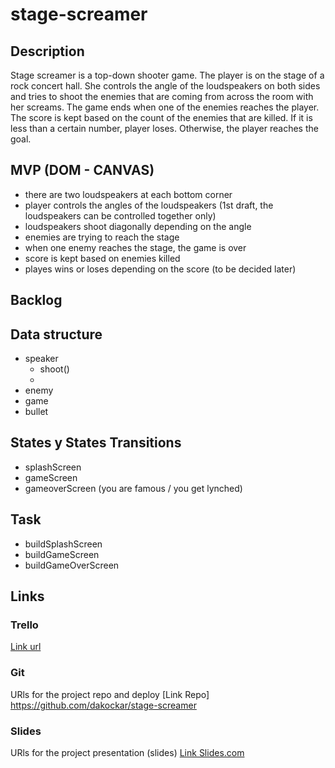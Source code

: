# stage-screamer

## Description

Stage screamer is a top-down shooter game. The player is on the stage of a rock concert hall. She controls the angle of the loudspeakers on both sides and tries to shoot the enemies that are coming from across the room with her screams.
The game ends when one of the enemies reaches the player. 
The score is kept based on the count of the enemies that are killed. If it is less than a certain number, player loses. Otherwise, the player reaches the goal.

## MVP (DOM - CANVAS)

- there are two loudspeakers at each bottom corner
- player controls the angles of the loudspeakers (1st draft, the loudspeakers can be controlled together only)
- loudspeakers shoot diagonally depending on the angle
- enemies are trying to reach the stage
- when one enemy reaches the stage, the game is over
- score is kept based on enemies killed
- playes wins or loses depending on the score (to be decided later)


## Backlog


## Data structure
<!-- Classes and methods definition. -->

- speaker
    - shoot()
    - 
- enemy
- game
- bullet


## States y States Transitions
<!-- Definition of the different states and their transition (transition functions) -->

- splashScreen
- gameScreen
- gameoverScreen (you are famous / you get lynched)


## Task


- buildSplashScreen
- buildGameScreen
- buildGameOverScreen



## Links


### Trello
[Link url](https://trello.com)


### Git
URls for the project repo and deploy
[Link Repo] https://github.com/dakockar/stage-screamer

<!-- [Link Deploy](http://github.com) -->


### Slides
URls for the project presentation (slides)
[Link Slides.com](http://slides.com)
